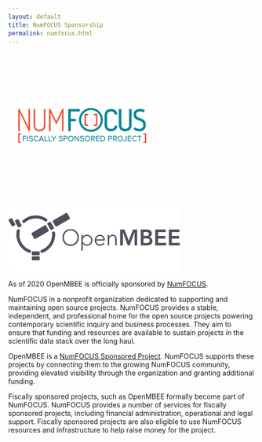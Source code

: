 ```yaml
---
layout: default
title: NumFOCUS Sponsorship
permalink: numfocus.html
---
```


<div class="container">
  <div class="row d-flex flex-wrap align-items-center">
    <div class="col">
      <a href="https://numfocus.org/">
        <img class="img-fluid" src="images/NumFocusSquare.png" >
      </a>
    </div>
    <div class="col">
      <a href="index.html">
        <img class="img-fluid" src="images/openmbee-logo.png" style="width: 350px">
      </a>
    </div>
  </div>
</div>








As of 2020 OpenMBEE is officially sponsored by [NumFOCUS](https://numfocus.org/).

NumFOCUS in a nonprofit organization dedicated to supporting and maintaining open source projects. NumFOCUS provides a stable, independent, and professional home for the open source projects powering contemporary scientific inquiry and business processes. They aim to ensure that funding and resources are available to sustain projects in the scientific data stack over the long haul.

OpenMBEE is a [NumFOCUS Sponsored Project](https://numfocus.org/sponsored-projects). NumFOCUS supports these projects by connecting them to the growing NumFOCUS community, providing elevated visibility through the organization and granting additional funding. 



Fiscally sponsored projects, such as OpenMBEE formally become part of NumFOCUS. NumFOCUS provides a number of services for fiscally sponsored projects, including financial administration, operational and legal support. Fiscally sponsored projects are also eligible to use NumFOCUS resources and infrastructure to help raise money for the project.

